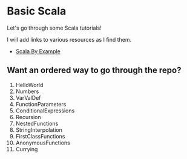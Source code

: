 Basic Scala
===========

Let's go through some Scala tutorials! 

I will add links to various resources as I find them.

- [Scala By Example](http://www.scala-lang.org/docu/files/ScalaByExample.pdf)

Want an ordered way to go through the repo?
-------------------------------------------
1. HelloWorld
2. Numbers
3. VarValDef
4. FunctionParameters
5. ConditionalExpressions
6. Recursion
7. NestedFunctions
8. StringInterpolation
9. FirstClassFunctions
10. AnonymousFunctions
11. Currying
